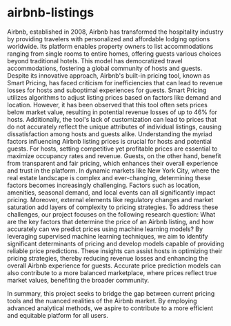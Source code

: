 # airbnb-listings
Airbnb, established in 2008, Airbnb has transformed the hospitality industry by providing travelers with personalized and affordable lodging options worldwide. Its platform enables property owners to list accommodations ranging from single rooms to entire homes, offering guests various choices beyond traditional hotels. This model has democratized travel accommodations, fostering a global community of hosts and guests.
Despite its innovative approach, Airbnb's built-in pricing tool, known as Smart Pricing, has faced criticism for inefficiencies that can lead to revenue losses for hosts and suboptimal experiences for guests. Smart Pricing utilizes algorithms to adjust listing prices based on factors like demand and location. However, it has been observed that this tool often sets prices below market value, resulting in potential revenue losses of up to 46% for hosts. Additionally, the tool's lack of customization can lead to prices that do not accurately reflect the unique attributes of individual listings, causing dissatisfaction among hosts and guests alike.
Understanding the myriad factors influencing Airbnb listing prices is crucial for hosts and potential guests. For hosts, setting competitive yet profitable prices are essential to maximize occupancy rates and revenue. Guests, on the other hand, benefit from transparent and fair pricing, which enhances their overall experience and trust in the platform. In dynamic markets like New York City, where the real estate landscape is complex and ever-changing, determining these factors becomes increasingly challenging. Factors such as location, amenities, seasonal demand, and local events can all significantly impact pricing. Moreover, external elements like regulatory changes and market saturation add layers of complexity to pricing strategies.
To address these challenges, our project focuses on the following research question: What are the key factors that determine the price of an Airbnb listing, and how accurately can we predict prices using machine learning models? By leveraging supervised machine learning techniques, we aim to identify significant determinants of pricing and develop models capable of providing reliable price predictions. These insights can assist hosts in optimizing their pricing strategies, thereby reducing revenue losses and enhancing the overall Airbnb experience for guests. Accurate price prediction models can also contribute to a more balanced marketplace, where prices reflect true market values, benefiting the broader community.

In summary, this project seeks to bridge the gap between current pricing tools and the nuanced realities of the Airbnb market. By employing advanced analytical methods, we aspire to contribute to a more efficient and equitable platform for all users.
